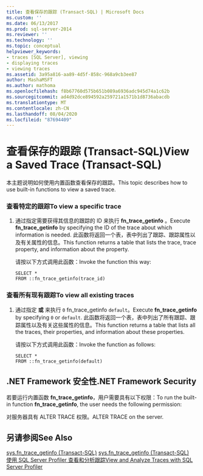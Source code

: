 ```yaml
---
title: 查看保存的跟踪 (Transact-SQL) | Microsoft Docs
ms.custom: ''
ms.date: 06/13/2017
ms.prod: sql-server-2014
ms.reviewer: ''
ms.technology: ''
ms.topic: conceptual
helpviewer_keywords:
- traces [SQL Server], viewing
- displaying traces
- viewing traces
ms.assetid: 3a95a816-aa89-4d5f-858c-968a9cb3ee87
author: MashaMSFT
ms.author: mathoma
ms.openlocfilehash: f8b67760d575b651b089a6936adc945d74a1c62b
ms.sourcegitcommit: ad4d92dce894592a259721a1571b1d8736abacdb
ms.translationtype: MT
ms.contentlocale: zh-CN
ms.lasthandoff: 08/04/2020
ms.locfileid: "87694409"
---
```

# <a name="view-a-saved-trace-transact-sql"></a><span data-ttu-id="ca20c-102">查看保存的跟踪 (Transact-SQL)</span><span class="sxs-lookup"><span data-stu-id="ca20c-102">View a Saved Trace (Transact-SQL)</span></span>
  <span data-ttu-id="ca20c-103">本主题说明如何使用内置函数查看保存的跟踪。</span><span class="sxs-lookup"><span data-stu-id="ca20c-103">This topic describes how to use built-in functions to view a saved trace.</span></span>  
  
### <a name="to-view-a-specific-trace"></a><span data-ttu-id="ca20c-104">查看特定的跟踪</span><span class="sxs-lookup"><span data-stu-id="ca20c-104">To view a specific trace</span></span>  
  
1.  <span data-ttu-id="ca20c-105">通过指定需要获得其信息的跟踪的 ID 来执行 **fn_trace_getinfo** 。</span><span class="sxs-lookup"><span data-stu-id="ca20c-105">Execute **fn_trace_getinfo** by specifying the ID of the trace about which information is needed.</span></span> <span data-ttu-id="ca20c-106">此函数将返回一个表，表中列出了跟踪、跟踪属性以及有关属性的信息。</span><span class="sxs-lookup"><span data-stu-id="ca20c-106">This function returns a table that lists the trace, trace property, and information about the property.</span></span>  
  
     <span data-ttu-id="ca20c-107">请按以下方式调用此函数：</span><span class="sxs-lookup"><span data-stu-id="ca20c-107">Invoke the function this way:</span></span>  
  
    ```  
    SELECT *  
    FROM ::fn_trace_getinfo(trace_id)  
    ```  
  
### <a name="to-view-all-existing-traces"></a><span data-ttu-id="ca20c-108">查看所有现有跟踪</span><span class="sxs-lookup"><span data-stu-id="ca20c-108">To view all existing traces</span></span>  
  
1.  <span data-ttu-id="ca20c-109">通过指定 **或** 来执行 `0` fn_trace_getinfo `default`。</span><span class="sxs-lookup"><span data-stu-id="ca20c-109">Execute **fn_trace_getinfo** by specifying `0` or `default`.</span></span> <span data-ttu-id="ca20c-110">此函数将返回一个表，表中列出了所有跟踪、跟踪属性以及有关这些属性的信息。</span><span class="sxs-lookup"><span data-stu-id="ca20c-110">This function returns a table that lists all the traces, their properties, and information about these properties.</span></span>  
  
     <span data-ttu-id="ca20c-111">请按以下方式调用此函数：</span><span class="sxs-lookup"><span data-stu-id="ca20c-111">Invoke the function as follows:</span></span>  
  
    ```  
    SELECT *  
    FROM ::fn_trace_getinfo(default)  
    ```  
  
## <a name="net-framework-security"></a><span data-ttu-id="ca20c-112">.NET Framework 安全性</span><span class="sxs-lookup"><span data-stu-id="ca20c-112">.NET Framework Security</span></span>  
 <span data-ttu-id="ca20c-113">若要运行内置函数 **fn_trace_getinfo**，用户需要具有以下权限：</span><span class="sxs-lookup"><span data-stu-id="ca20c-113">To run the built-in function **fn_trace_getinfo**, the user needs the following permission:</span></span>  
  
 <span data-ttu-id="ca20c-114">对服务器具有 ALTER TRACE 权限。</span><span class="sxs-lookup"><span data-stu-id="ca20c-114">ALTER TRACE on the server.</span></span>  
  
## <a name="see-also"></a><span data-ttu-id="ca20c-115">另请参阅</span><span class="sxs-lookup"><span data-stu-id="ca20c-115">See Also</span></span>  
 <span data-ttu-id="ca20c-116">[sys.fn_trace_getinfo (Transact-SQL)](/sql/relational-databases/system-functions/sys-fn-trace-getinfo-transact-sql) </span><span class="sxs-lookup"><span data-stu-id="ca20c-116">[sys.fn_trace_getinfo &#40;Transact-SQL&#41;](/sql/relational-databases/system-functions/sys-fn-trace-getinfo-transact-sql) </span></span>  
 [<span data-ttu-id="ca20c-117">使用 SQL Server Profiler 查看和分析跟踪</span><span class="sxs-lookup"><span data-stu-id="ca20c-117">View and Analyze Traces with SQL Server Profiler</span></span>](../../tools/sql-server-profiler/view-and-analyze-traces-with-sql-server-profiler.md)  
  
  
